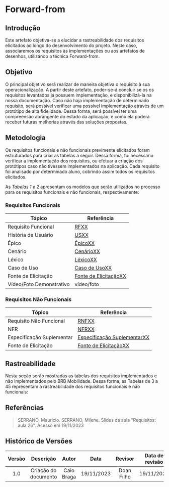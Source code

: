 # Forward-from

## **Introdução**

Este artefato objetiva-se a elucidar a rastreabilidade dos requisitos elicitados ao longo do desenvolvimento do projeto. Neste caso, associaremos os requisitos às implementações ou aos artefatos de desenhos, utilizando a técnica Forward-from.

## **Objetivo**

O principal objetivo será realizar de maneira objetiva o requisito à sua operacionalização. A partir deste artefato, poder-se-á concluir se os os requisitos levantados já possuem implementação, e disponibilizá-la na nossa documentação. Caso não haja implementação de determinado requisito, será possível verificar uma possível implementação através de um protótipo de alta fidelidade. Dessa forma, será possível ter uma compreensão abrangente do estado da aplicação, e como ela poderá receber futuras melhorias através das soluções propostas.

## **Metodologia**

Os requisitos funcionais e não funcionais previmente elicitados foram estruturados para criar as tabelas a seguir. Dessa forma, foi necessário verificar a implementação dos requisitos, ou efetuar a criação dos protótipos caso não tivessem implementados na aplicação. Cada requisito foi analisado por determinado aluno, cobrindo assim todos os requisitos elicitados.

As *Tabelas 1 e 2* apresentam os modelos que serão utilizados no processo para os requisitos funcionais e não funcionais, respectivamente:

### Requisitos Funcionais


| Tópico | Referência |
|--------|------------|
| Requisito Funcional | [RFXX]() |
| História de Usuário | [USXX]() |
| Épico | [ÉpicoXX]() |
| Cenário | [CenárioXX]() |
| Léxico | [LéxicoXX]() |
| Caso de Uso | [Caso de UsoXX]() |
| Fonte de Elicitação | [Fonte de ElicitaçãoXX]() |
| Vídeo/Foto Demonstrativo | vídeo/foto |


### Requisitos Não Funcionais

| Tópico | Referência |
|--------|------------|
| Requisito Não Funcional | [RNFXX]() |
| NFR | [NFRXX]() |
| Especificação Suplementar | [Especificação SuplementarXX]() |
| Fonte de Elicitação | [Fonte de ElicitaçãoXX]() |


## **Rastreabilidade**

Nesta seção serão mostradas as tabelas dos requisitos implementados e não implementados pelo BRB Mobilidade. Dessa forma, as Tabelas de 3 a 45 representam a rastreabilidade dos requisitos funcionais e não funcionais: 

## **Referências**

> SERRANO, Mauricio. SERRANO, Milene. Slides da aula "Requisitos: aula 26". Acesso em 19/11/2023

## **Histórico de Versões**

| Versão |          Descrição              |     Autor      |      Data      |   Revisor     |    Data de revisão    |  
|:------:|:-------------------------------:|:--------------:|:--------------:|:-------------:|:---------------------:|
|  1.0   | Criação do documento  |   Caio Braga   |   19/11/2023   | Doan Filho |  19/11/2023    |

